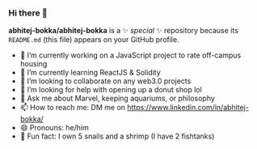 ### Hi there 👋


**abhitej-bokka/abhitej-bokka** is a ✨ _special_ ✨ repository because its `README.md` (this file) appears on your GitHub profile.

- 🔭 I’m currently working on a JavaScript project to rate off-campus housing
- 🌱 I’m currently learning ReactJS & Solidity
- 👯 I’m looking to collaborate on any web3.0 projects
- 🍩 I’m looking for help with opening up a donut shop lol
- 💬 Ask me about Marvel, keeping aquariums, or philosophy
- 📫 How to reach me: DM me on https://www.linkedin.com/in/abhitej-bokka/
- 😄 Pronouns: he/him
- 🐌 Fun fact: I own 5 snails and a shrimp (I have 2 fishtanks)

